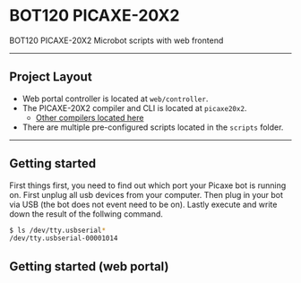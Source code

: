 BOT120 PICAXE-20X2
=

BOT120 PICAXE-20X2 Microbot scripts with web frontend

---


Project Layout
--

* Web portal controller is located at `web/controller`.  
* The PICAXE-20X2 compiler and CLI is located at `picaxe20x2`.  
	* [Other compilers located here](http://www.picaxe.com/Software/Drivers/PICAXE-Compilers/)
* There are multiple pre-configured scripts located in the `scripts` folder.

---



Getting started
--
First things first, you need to find out which port your Picaxe bot is running on. First unplug all usb devices from your computer. Then plug in your bot via USB (the bot does not event need to be on). Lastly execute and write down the result of the follwing command.  
```bash
$ ls /dev/tty.usbserial*  
/dev/tty.usbserial-00001014
```



Getting started (web portal)
--

